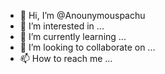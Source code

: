 - 👋 Hi, I’m @Anounymouspachu
- 👀 I’m interested in ...
- 🌱 I’m currently learning ...
- 💞️ I’m looking to collaborate on ...
- 📫 How to reach me ...

<!---
Anounymouspachu/Anounymouspachu is a ✨ special ✨ repository because its `README.md` (this file) appears on your GitHub profile.
You can click the Preview link to take a look at your changes.
--->
